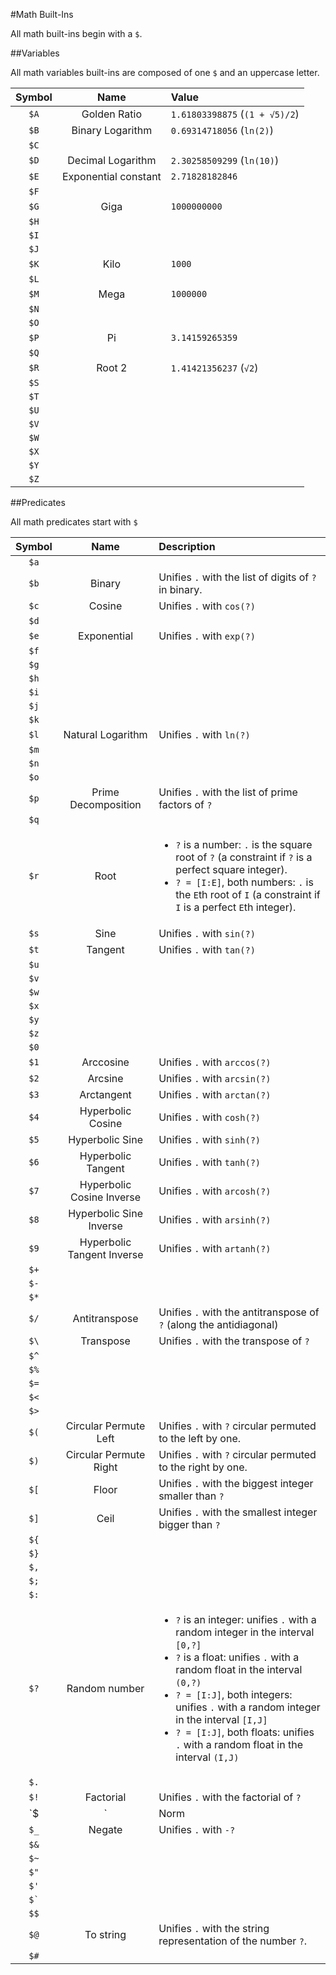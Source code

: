 #Math Built-Ins

All math built-ins begin with a `$`.

##Variables

All math variables built-ins are composed of one `$` and an uppercase letter.

|Symbol|Name|                                           Value|
|:----:|:--------------:|:----------------------------------------------------------------------------------------
| `$A` | Golden Ratio | `1.61803398875` (`(1 + √5)/2`)
| `$B` | Binary Logarithm | `0.69314718056` (`ln(2)`)
| `$C` |  | 
| `$D` | Decimal Logarithm | `2.30258509299` (`ln(10)`)
| `$E` | Exponential constant | `2.71828182846` 
| `$F` |  | 
| `$G` | Giga | `1000000000`
| `$H` |  | 
| `$I` |  | 
| `$J` |  | 
| `$K` | Kilo | `1000`
| `$L` |  | 
| `$M` | Mega | `1000000`
| `$N` |  | 
| `$O` |  | 
| `$P` | Pi | `3.14159265359`
| `$Q` |  | 
| `$R` | Root 2 | `1.41421356237` (`√2`)
| `$S` |  | 
| `$T` |  | 
| `$U` |  | 
| `$V` |  | 
| `$W` |  | 
| `$X` |  | 
| `$Y` |  | 
| `$Z` |  | 

##Predicates

All math predicates start with `$`

|Symbol|Name|                                           Description|
|:----:|:--------------:|:----------------------------------------------------------------------------------------
| `$a` |  | 
| `$b` | Binary | Unifies `.` with the list of digits of `?` in binary.
| `$c` | Cosine | Unifies `.` with `cos(?)`
| `$d` |  | 
| `$e` | Exponential | Unifies `.` with `exp(?)`
| `$f` |  | 
| `$g` |  | 
| `$h` |  | 
| `$i` |  | 
| `$j` |  | 
| `$k` |  | 
| `$l` | Natural Logarithm | Unifies `.` with `ln(?)`
| `$m` |  | 
| `$n` |  | 
| `$o` |  | 
| `$p` | Prime Decomposition | Unifies `.` with the list of prime factors of `?`
| `$q` |  | 
| `$r` | Root | <ul><li>`?` is a number: `.` is the square root of `?` (a constraint if `?` is a perfect square integer).</li><li>`? = [I:E]`, both numbers: `.` is the `E`th root of `I` (a constraint if `I` is a perfect `E`th integer).</li></ul>
| `$s` | Sine | Unifies `.` with `sin(?)`
| `$t` | Tangent | Unifies `.` with `tan(?)`
| `$u` |  | 
| `$v` |  | 
| `$w` |  | 
| `$x` |  | 
| `$y` |  | 
| `$z` |  | 
| `$0` |  | 
| `$1` | Arccosine | Unifies `.` with `arccos(?)`
| `$2` | Arcsine | Unifies `.` with `arcsin(?)`
| `$3` | Arctangent | Unifies `.` with `arctan(?)`
| `$4` | Hyperbolic Cosine | Unifies `.` with `cosh(?)`
| `$5` | Hyperbolic Sine | Unifies `.` with `sinh(?)`
| `$6` | Hyperbolic Tangent | Unifies `.` with `tanh(?)`
| `$7` | Hyperbolic Cosine Inverse | Unifies `.` with `arcosh(?)`
| `$8` | Hyperbolic Sine Inverse | Unifies `.` with `arsinh(?)`
| `$9` | Hyperbolic Tangent Inverse | Unifies `.` with `artanh(?)`
| `$+` |  | 
| `$-` |  | 
| `$*` |  | 
| `$/` | Antitranspose | Unifies `.` with the antitranspose of `?` (along the antidiagonal)
| `$\` | Transpose | Unifies `.` with the transpose of `?`
| `$^` |  | 
| `$%` |  | 
| `$=` |  | 
| `$<` |  | 
| `$>` |  | 
| `$(` | Circular Permute Left | Unifies `.` with `?` circular permuted to the left by one.
| `$)` | Circular Permute Right | Unifies `.` with `?` circular permuted to the right by one.
| `$[` | Floor | Unifies `.` with the biggest integer smaller than `?`
| `$]` | Ceil | Unifies `.` with the smallest integer bigger than `?`
| `${` |  | 
| `$}` |  | 
| `$,` |  | 
| `$;` |  | 
| `$:` |  |
| `$?` | Random number | <ul><li>`?` is an integer: unifies `.` with a random integer in the interval `[0,?]`</li><li>`?` is a float: unifies `.` with a random float in the interval `(0,?)`</li><li>`? = [I:J]`, both integers: unifies `.` with a random integer in the interval `[I,J]`</li><li>`? = [I:J]`, both floats: unifies `.` with a random float in the interval `(I,J)`</li></ul>
| `$.` |  | 
| `$!` | Factorial | Unifies `.` with the factorial of `?`
| `$|` | Norm | Unifies `.` with the absolute value of `?`
| `$_` | Negate | Unifies `.` with `-?`
| `$&` |  |
| `$~` |  |
| `$"` |  | 
| `$'` |  | 
| `` $` `` |  | 
| `$$` |  | 
| `$@` | To string | Unifies `.` with the string representation of the number `?`.
| `$#` |  | 